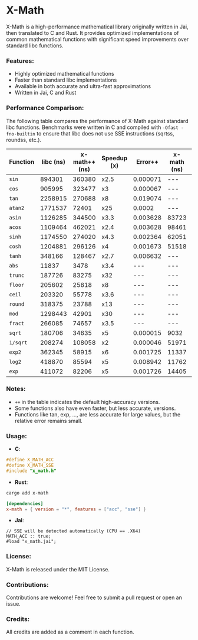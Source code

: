 # X-Math

X-Math is a high-performance mathematical library originally written in Jai, then translated to C and Rust. It provides optimized implementations of common mathematical functions with significant speed improvements over standard libc functions.

### Features:

- Highly optimized mathematical functions
- Faster than standard libc implementations
- Available in both accurate and ultra-fast approximations
- Written in Jai, C and Rust

### Performance Comparison:

The following table compares the performance of X-Math against standard libc functions. Benchmarks were written in C and compiled with `-Ofast -fno-builtin` to ensure that libc does not use SSE instructions (sqrtss, roundss, etc.).

| Function | libc (ns) | x-math++ (ns) | Speedup (x) | Error++ | x-math (ns) | Speed | Error |
| --- | --- | --- | --- | --- | --- | --- | --- |
| `sin` | 894301 | 360380 | x2.5 | 0.000071 | --- | --- | --- |
| `cos` | 905995 | 323477 | x3 | 0.000067 | --- | --- | --- |
| `tan` | 2258915 | 270688 | x8 | 0.019074 | --- | --- | --- |
| `atan2` | 1771537 | 72401 | x25 | 0.0002 | --- | --- | --- |
| `asin` | 1126285 | 344500 | x3.3 | 0.003628 | 83723 | x13 | 0.021762 |
| `acos` | 1109464 | 462021 | x2.4 | 0.003628 | 98461 | x11 | 0.021761 |
| `sinh` | 1174550 | 274020 | x4.3 | 0.002364 | 62051 | x19 | 0.035897 |
| `cosh` | 1204881 | 296126 | x4 | 0.001673 | 51518 | x23 | 0.045089 |
| `tanh` | 348166 | 128467 | x2.7 | 0.006632 | --- | --- | --- |
| `abs` | 11837 | 3478 | x3.4 | --- | --- | --- | --- |
| `trunc` | 187726 | 83275 | x32 | --- | --- | --- | --- |
| `floor` | 205602 | 25818 | x8 | --- | --- | --- | --- |
| `ceil` | 203320 | 55778 | x3.6 | --- | --- | --- | --- |
| `round` | 318375 | 23788 | x13 | --- | --- | --- | --- |
| `mod` | 1298443 | 42901 | x30 | --- | --- | --- | --- |
| `fract` | 266085 | 74657 | x3.5 | --- | --- | --- | --- |
| `sqrt` | 180706 | 34635 | x5 | 0.000015 | 9032 | x20 | 0.000626 |
| `1/sqrt` | 208274 | 108058 | x2 | 0.000046 | 51971 | x4 | 0.001748 |
| `exp2` | 362345 | 58915 | x6 | 0.001725 | 11337 | x32 | 0.038194 |
| `log2` | 418870 | 85594 | x5 | 0.008942 | 11762 | x35 | 0.028652 |
| `exp` | 411072 | 82206 | x5 | 0.001726 | 14405 | x28 | 0.038925 |

### Notes:

- `++` in the table indicates the default high-accuracy versions.
- Some functions also have even faster, but less accurate, versions.
- Functions like tan, exp, ..., are less accurate for large values, but the relative error remains small.

### Usage:

- **C**:
```c
#define X_MATH_ACC
#define X_MATH_SSE
#include "x_math.h"
```

- **Rust**:
```sh
cargo add x-math
```
```toml
[dependencies]
x-math = { version = "*", features = ["acc", "sse"] }
```

- **Jai**:
```odin
// SSE will be detected automatically (CPU == .X64)
MATH_ACC :: true;
#load "x_math.jai";
```

### License:

X-Math is released under the MIT License.

### Contributions:

Contributions are welcome! Feel free to submit a pull request or open an issue.

### Credits:

All credits are added as a comment in each function.

